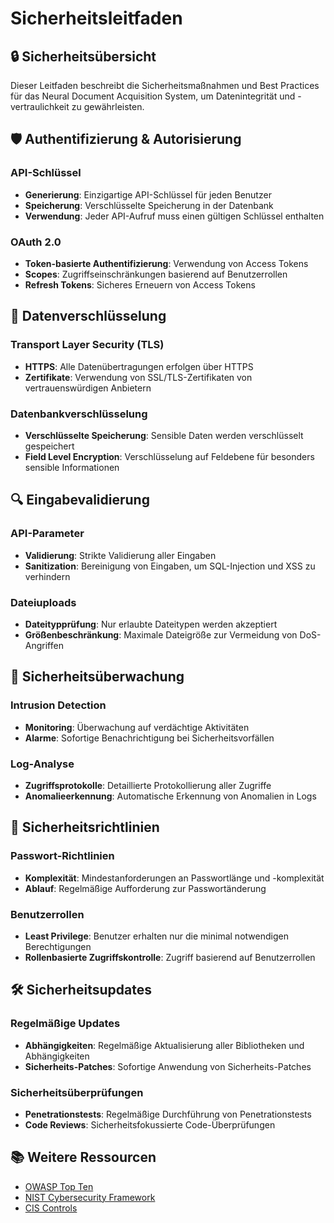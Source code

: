 # Sicherheitsleitfaden

## 🔒 Sicherheitsübersicht

Dieser Leitfaden beschreibt die Sicherheitsmaßnahmen und Best Practices für das Neural Document Acquisition System, um Datenintegrität und -vertraulichkeit zu gewährleisten.

## 🛡 Authentifizierung & Autorisierung

### API-Schlüssel
- **Generierung**: Einzigartige API-Schlüssel für jeden Benutzer
- **Speicherung**: Verschlüsselte Speicherung in der Datenbank
- **Verwendung**: Jeder API-Aufruf muss einen gültigen Schlüssel enthalten

### OAuth 2.0
- **Token-basierte Authentifizierung**: Verwendung von Access Tokens
- **Scopes**: Zugriffseinschränkungen basierend auf Benutzerrollen
- **Refresh Tokens**: Sicheres Erneuern von Access Tokens

## 🔐 Datenverschlüsselung

### Transport Layer Security (TLS)
- **HTTPS**: Alle Datenübertragungen erfolgen über HTTPS
- **Zertifikate**: Verwendung von SSL/TLS-Zertifikaten von vertrauenswürdigen Anbietern

### Datenbankverschlüsselung
- **Verschlüsselte Speicherung**: Sensible Daten werden verschlüsselt gespeichert
- **Field Level Encryption**: Verschlüsselung auf Feldebene für besonders sensible Informationen

## 🔍 Eingabevalidierung

### API-Parameter
- **Validierung**: Strikte Validierung aller Eingaben
- **Sanitization**: Bereinigung von Eingaben, um SQL-Injection und XSS zu verhindern

### Dateiuploads
- **Dateitypprüfung**: Nur erlaubte Dateitypen werden akzeptiert
- **Größenbeschränkung**: Maximale Dateigröße zur Vermeidung von DoS-Angriffen

## 🔄 Sicherheitsüberwachung

### Intrusion Detection
- **Monitoring**: Überwachung auf verdächtige Aktivitäten
- **Alarme**: Sofortige Benachrichtigung bei Sicherheitsvorfällen

### Log-Analyse
- **Zugriffsprotokolle**: Detaillierte Protokollierung aller Zugriffe
- **Anomalieerkennung**: Automatische Erkennung von Anomalien in Logs

## 🔄 Sicherheitsrichtlinien

### Passwort-Richtlinien
- **Komplexität**: Mindestanforderungen an Passwortlänge und -komplexität
- **Ablauf**: Regelmäßige Aufforderung zur Passwortänderung

### Benutzerrollen
- **Least Privilege**: Benutzer erhalten nur die minimal notwendigen Berechtigungen
- **Rollenbasierte Zugriffskontrolle**: Zugriff basierend auf Benutzerrollen

## 🛠 Sicherheitsupdates

### Regelmäßige Updates
- **Abhängigkeiten**: Regelmäßige Aktualisierung aller Bibliotheken und Abhängigkeiten
- **Sicherheits-Patches**: Sofortige Anwendung von Sicherheits-Patches

### Sicherheitsüberprüfungen
- **Penetrationstests**: Regelmäßige Durchführung von Penetrationstests
- **Code Reviews**: Sicherheitsfokussierte Code-Überprüfungen

## 📚 Weitere Ressourcen

- [OWASP Top Ten](https://owasp.org/www-project-top-ten/)
- [NIST Cybersecurity Framework](https://www.nist.gov/cyberframework)
- [CIS Controls](https://www.cisecurity.org/controls/) 